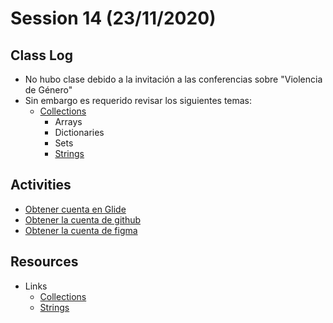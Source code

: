 # Session 14 (23/11/2020)

## Class Log
* No hubo clase debido a la invitación a las conferencias sobre "Violencia de Género"
* Sin embargo es requerido revisar los siguientes temas:
  * [Collections](https://docs.swift.org/swift-book/LanguageGuide/CollectionTypes.html)
    * Arrays
    * Dictionaries
    * Sets
    * [Strings](https://docs.swift.org/swift-book/LanguageGuide/StringsAndCharacters.html)


## Activities
* [Obtener cuenta en Glide](https://www.glideapps.com)
* [Obtener la cuenta de github](https://education.github.com/pack)
* [Obtener la cuenta de figma](https://figma.com)

## Resources
* Links
  * [Collections](https://docs.swift.org/swift-book/LanguageGuide/CollectionTypes.html)
  * [Strings](https://docs.swift.org/swift-book/LanguageGuide/StringsAndCharacters.html)
  
